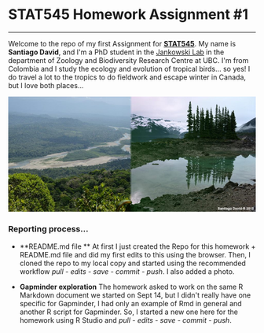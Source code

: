 # STAT545 Homework Assignment #1
--------------------------------

Welcome to the repo of my first Assignment for [**STAT545**](http://stat545.com). My name is **Santiago David**, and I'm a PhD student in the [Jankowski Lab](http://www.zoology.ubc.ca/~jankowsk/) in the department of Zoology and Biodiversity Research Centre at UBC. I'm from Colombia and I study the ecology and evolution of tropical birds... so yes! I do travel a lot to the tropics to do fieldwork and escape winter in Canada, but I love both places...

![](Photo1SD.jpg)

### Reporting process...

- **README.md file ** At first I just created the Repo for this homework + README.md file and did my first edits to this using the browser. Then, I cloned the repo to my local copy and started using the recommended workflow *pull - edits - save - commit - push*. I also added a photo.

- **Gapminder exploration** The homework asked to work on the same R Markdown document we started on Sept 14, but I didn't really have one specific for Gapminder, I had only an example of Rmd in general and another R script for Gapminder. So, I started a new one here for the homework using R Studio and *pull - edits - save - commit - push*.









